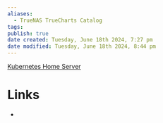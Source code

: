 ```yaml
---
aliases:
  - TrueNAS TrueCharts Catalog
tags: 
publish: true
date created: Tuesday, June 18th 2024, 7:27 pm
date modified: Tuesday, June 18th 2024, 8:44 pm
---
```


[Kubernetes Home Server](../../Kubernetes%20Home%20Server/Kubernetes%20Home%20Server.md) 

# Links
- 